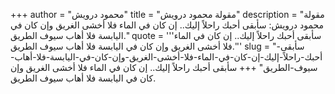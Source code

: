 +++
author = "محمود درويش"
title = "مقولة محمود درويش"
description = "مقولة محمود درويش: سأبقى أحبك راحلاً إليك.. إن كان في الماء فلا أخشى الغريق وإن كان في اليابسة فلا أهاب سيوف الطريق."
quote = '''سأبقى أحبك راحلاً إليك.. إن كان في الماء فلا أخشى الغريق وإن كان في اليابسة فلا أهاب سيوف الطريق.'''
slug = "سأبقى-أحبك-راحلاً-إليك-إن-كان-في-الماء-فلا-أخشى-الغريق-وإن-كان-في-اليابسة-فلا-أهاب-سيوف-الطريق"
+++
سأبقى أحبك راحلاً إليك.. إن كان في الماء فلا أخشى الغريق وإن كان في اليابسة فلا أهاب سيوف الطريق.
